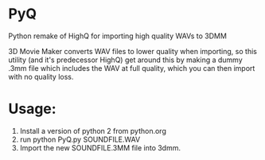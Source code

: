 # PyQ
Python remake of HighQ for importing high quality WAVs to 3DMM

3D Movie Maker converts WAV files to lower quality when importing, so this utility (and it's predecessor HighQ) 
get around this by making a dummy .3mm file which includes the WAV at full quality, which you can then import with no quality loss.

# Usage:

1. Install a version of python 2 from python.org
2. run python PyQ.py SOUNDFILE.WAV
3. Import the new SOUNDFILE.3MM file into 3dmm. 
